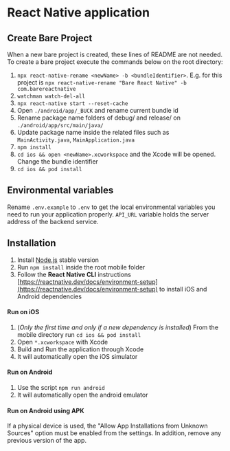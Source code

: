 # React Native application

## Create Bare Project
When a new bare project is created, these lines of README are not needed. 
To create a bare project execute the commands below on the root directory: 
1. `npx react-native-rename <newName> -b <bundleIdentifier>`. E.g. for this project is `npx react-native-rename "Bare React Native" -b com.barereactnative`
2. `watchman watch-del-all`
3. `npx react-native start --reset-cache`
4. Open `./android/app/_BUCK` and rename current bundle id 
5. Rename package name folders of debug/ and release/ on `./android/app/src/main/java/`
6. Update package name inside the related files such as `MainActivity.java`, `MainApplication.java`
7. `npm install`
8. `cd ios && open <newName>.xcworkspace` and the Xcode will be opened. Change the bundle identifier
9. `cd ios && pod install`

## Environmental variables

Rename `.env.example` to `.env` to get the local environmental variables you need to run your application properly. `API_URL` variable holds the server address of the backend service.

## Installation

1. Install [Node.js](https://nodejs.org) stable version
2. Run `npm install` inside the root mobile folder
3. Follow the **React Native CLI** instructions [https://reactnative.dev/docs/environment-setup](https://reactnative.dev/docs/environment-setup) to install iOS and Android dependencies

#### Run on iOS

1. (*Only the first time and only if a new dependency is installed*) From the mobile directory run `cd ios && pod install`
2. Open `*.xcworkspace` with Xcode
3. Build and Run the application through Xcode
4. It will automatically open the iOS simulator

#### Run on Android

1. Use the script `npm run android`
2. It will automatically open the android emulator

#### Run on Android using APK

If a physical device is used, the "Allow App Installations from Unknown Sources" option must be enabled from the settings. In addition, remove any previous version of the app.